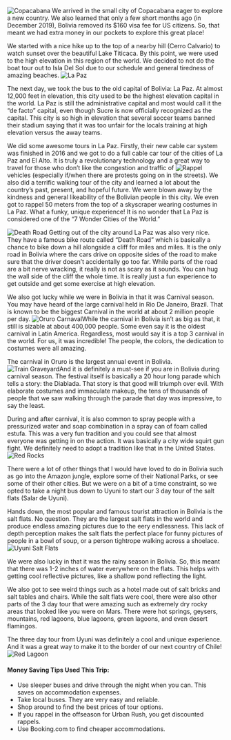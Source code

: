 ![](bolivia/copacabana_opt.jpg "Copacabana") We arrived in the small city of Copacabana eager to explore a new country.  We also learned that only a few short months ago (in December 2019), Bolivia removed its $160 visa fee for US citizens.  So, that meant we had extra money in our pockets to explore this great place!  

We started with a nice hike up to the top of a nearby hill (Cerro Calvario) to watch sunset over the beautiful Lake Titicaca.  By this point, we were used to the high elevation in this region of the world.  We decided to not do the boat tour out to Isla Del Sol due to our schedule and general tiredness of amazing beaches.
![](bolivia/laPazColor_opt.jpg "La Paz")

The next day, we took the bus to the old capital of Bolivia: La Paz.  At almost 12,000 feet in elevation, this city used to be the highest elevation capital in the world.  La Paz is still the administrative capital and most would call it the “de facto” capital, even though Sucre is now officially recognized as the capital.  This city is so high in elevation that several soccer teams banned their stadium saying that it was too unfair for the locals training at high elevation versus the away teams.


We did some awesome tours in La Paz.  Firstly, their new cable car system was finished in 2016 and we got to do a full cable car tour of the cities of La Paz and El Alto.  It is truly a revolutionary technology and a great way to travel for those who don’t like the congestion and traffic of ![](bolivia/ElenaRappel_opt.jpg "Rappel")vehicles (especially if/when there are protests going on in the streets).  We also did a terrific walking tour of the city and learned a lot about the country’s past, present, and hopeful future.  We were blown away by the kindness and general likeability of the Bolivian people in this city.  We even got to rappel 50 meters from the top of a skyscraper wearing costumes in La Paz.  What a funky, unique experience!  It is no wonder that La Paz is considered one of the “7 Wonder Cities of the World.”

![](bolivia/LukeBike_opt.jpg "Death Road") Getting out of the city around La Paz was also very nice.  They have a famous bike route called “Death Road” which is basically a chance to bike down a hill alongside a cliff for miles and miles.  It is the only road in Bolivia where the cars drive on opposite sides of the road to make sure that the driver doesn’t accidentally go too far.  While parts of the road are a bit nerve wracking, it really is not as scary as it sounds.  You can hug the wall side of the cliff the whole time.  It is really just a fun experience to get outside and get some exercise at high elevation.  

We also got lucky while we were in Bolivia in that it was Carnival season.   You may have heard of the large carnival held in Rio De Janeiro, Brazil.  That is known to be the biggest Carnival in the world at about 2 million people per day. ![](bolivia/carnaval_opt.jpg "Oruro Carnaval")While the carnival in Bolivia isn’t as big as that, it still is sizable at about 400,000 people.  Some even say it is the oldest carnival in Latin America.  Regardless, most would say it is a top 3 carnival in the world.  For us, it was incredible!  The people, the colors, the dedication to costumes were all amazing.

The carnival in Oruro is the largest annual event in Bolivia.  ![](bolivia/trainLuke_opt.jpg "Train Graveyard")And it is definitely a must-see if you are in Bolivia during carnival season.  The festival itself is basically a 20 hour long parade which tells a story: the Diablada.  That story is that good will triumph over evil.  With elaborate costumes and immaculate makeup, the tens of thousands of people that we saw walking through the parade that day was impressive, to say the least.

During and after carnival, it is also common to spray people with a pressurized water and soap combination in a spray can of foam called estufa.  This was a very fun tradition and you could see that almost everyone was getting in on the action.  It was basically a city wide squirt gun fight.  We definitely need to adopt a tradition like that in the United States.![](bolivia/redRockLuke_opt.jpg "Red Rocks")

There were a lot of other things that I would have loved to do in Bolivia such as go into the Amazon jungle, explore some of their National Parks, or see some of their other cities.  But we were on a bit of a time constraint, so we opted to take a night bus down to Uyuni to start our 3 day tour of the salt flats (Salar de Uyuni).

Hands down, the most popular and famous tourist attraction in Bolivia is the salt flats.  No question.  They are the largest salt flats in the world and produce endless amazing pictures due to the eery endlessness.  This lack of depth perception makes the salt flats the perfect place for funny pictures of people in a bowl of soup, or a person tightrope walking across a shoelace.![](bolivia/sunsetLuke_opt.jpg "Uyuni Salt Flats")

We were also lucky in that it was the rainy season in Bolivia.  So, this meant that there was 1-2 inches of water everywhere on the flats.  This helps with getting cool reflective pictures, like a shallow pond reflecting the light.

We also got to see weird things such as a hotel made out of salt bricks and salt tables and chairs.  While the salt flats were cool, there were also other parts of the 3 day tour that were amazing such as extremely dry rocky areas that looked like you were on Mars.  There were hot springs, geysers, mountains, red lagoons, blue lagoons, green lagoons, and even desert flamingos.  

The three day tour from Uyuni was definitely a cool and unique experience.  And it was a great way to make it to the border of our next country of Chile! ![](bolivia/lagoonElena_opt.jpg "Red Lagoon")

#### Money Saving Tips Used This Trip:

* Use sleeper buses and drive through the night when you can.  This saves on accommodation expenses.
* Take local buses.  They are very easy and reliable.
* Shop around to find the best prices of tour options.
* If you rappel in the offseason for Urban Rush, you get discounted rappels.
* Use Booking.com to find cheaper accommodations.

